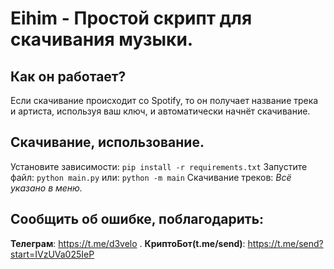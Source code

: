 # Eihim - Простой скрипт для скачивания музыки.

## Как он работает?
Если скачивание происходит со Spotify, то он получает название трека и артиста, используя ваш ключ, и автоматически начнёт скачивание.

## Скачивание, использование.
Установите зависимости: `pip install -r requirements.txt`
Запустите файл: `python main.py` или: `python -m main`
Скачивание треков: _Всё указано в меню._

## Сообщить об ошибке, поблагодарить:
__Телеграм__: https://t.me/d3velo
.
__КриптоБот(t.me/send)__: https://t.me/send?start=IVzUVa025IeP
